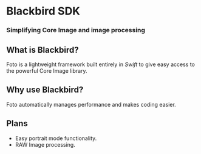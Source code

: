 # Blackbird SDK

### Simplifying Core Image and image processing

## What is Blackbird?
Foto is a lightweight framework built entirely in *Swift* to give easy access to the powerful Core Image library.

## Why use Blackbird?
Foto automatically manages performance and makes coding easier.

## Plans
* Easy portrait mode functionality.
* RAW Image processing.
